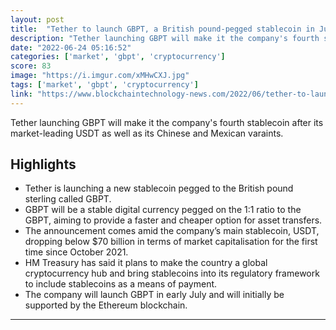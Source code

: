 ```yaml
---
layout: post
title:  "Tether to launch GBPT, a British pound-pegged stablecoin in July"
description: "Tether launching GBPT will make it the company's fourth stablecoin after its market-leading USDT as well as its Chinese and Mexican varaints."
date: "2022-06-24 05:16:52"
categories: ['market', 'gbpt', 'cryptocurrency']
score: 83
image: "https://i.imgur.com/xMHwCXJ.jpg"
tags: ['market', 'gbpt', 'cryptocurrency']
link: "https://www.blockchaintechnology-news.com/2022/06/tether-to-launch-gbpt-a-british-pound-pegged-stablecoin-in-july/"
---
```


Tether launching GBPT will make it the company's fourth stablecoin after its market-leading USDT as well as its Chinese and Mexican varaints.

## Highlights

- Tether is launching a new stablecoin pegged to the British pound sterling called GBPT.
- GBPT will be a stable digital currency pegged on the 1:1 ratio to the GBPT, aiming to provide a faster and cheaper option for asset transfers.
- The announcement comes amid the company’s main stablecoin, USDT, dropping below $70 billion in terms of market capitalisation for the first time since October 2021.
- HM Treasury has said it plans to make the country a global cryptocurrency hub and bring stablecoins into its regulatory framework to include stablecoins as a means of payment.
- The company will launch GBPT in early July and will initially be supported by the Ethereum blockchain.

---
